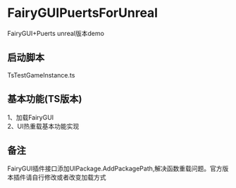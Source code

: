 # FairyGUIPuertsForUnreal
 FairyGUI+Puerts unreal版本demo
 ## 启动脚本
 TsTestGameInstance.ts
 ## 基本功能(TS版本)
 1、加载FairyGUI  
 2、UI热重载基本功能实现
 ## 备注
 FairyGUI插件接口添加UIPackage.AddPackagePath,解决函数重载问题。官方版本插件请自行修改或者改变加载方式
